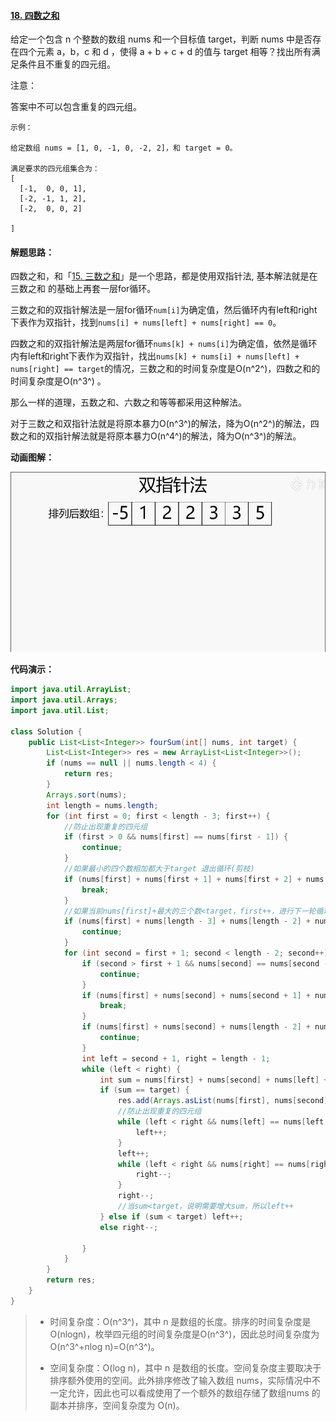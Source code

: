 #### [18. 四数之和](https://leetcode-cn.com/problems/4sum/)

给定一个包含 n 个整数的数组 nums 和一个目标值 target，判断 nums 中是否存在四个元素 a，b，c 和 d ，使得 a + b + c + d 的值与 target 相等？找出所有满足条件且不重复的四元组。

注意：

答案中不可以包含重复的四元组。

```
示例：

给定数组 nums = [1, 0, -1, 0, -2, 2]，和 target = 0。

满足要求的四元组集合为：
[
  [-1,  0, 0, 1],
  [-2, -1, 1, 2],
  [-2,  0, 0, 2]

]
```

#### 解题思路：

四数之和，和「[15. 三数之和](https://leetcode-cn.com/problems/3sum/)」是一个思路，都是使用双指针法, 基本解法就是在三数之和 的基础上再套一层for循环。

三数之和的双指针解法是一层for循环`num[i]`为确定值，然后循环内有left和right下表作为双指针，找到`nums[i] + nums[left] + nums[right] == 0`。

四数之和的双指针解法是两层for循环`nums[k] + nums[i]`为确定值，依然是循环内有left和right下表作为双指针，找出`nums[k] + nums[i] + nums[left] + nums[right] == target`的情况，三数之和的时间复杂度是O(n^2^)，四数之和的时间复杂度是O(n^3^) 。

那么一样的道理，五数之和、六数之和等等都采用这种解法。

对于三数之和双指针法就是将原本暴力O(n^3^)的解法，降为O(n^2^)的解法，四数之和的双指针解法就是将原本暴力O(n^4^)的解法，降为O(n^3^)的解法。

**动画图解：**

![leetcode18](image/leetcode18.gif)



**代码演示：**

```java
import java.util.ArrayList;
import java.util.Arrays;
import java.util.List;

class Solution {
    public List<List<Integer>> fourSum(int[] nums, int target) {
        List<List<Integer>> res = new ArrayList<List<Integer>>();
        if (nums == null || nums.length < 4) {
            return res;
        }
        Arrays.sort(nums);
        int length = nums.length;
        for (int first = 0; first < length - 3; first++) {
            //防止出现重复的四元组
            if (first > 0 && nums[first] == nums[first - 1]) {
                continue;
            }
            //如果最小的四个数相加都大于target 退出循环(剪枝)
            if (nums[first] + nums[first + 1] + nums[first + 2] + nums[first + 3] > target) {
                break;
            }
            //如果当前nums[first]+最大的三个数<target，first++，进行下一轮循环（剪枝）
            if (nums[first] + nums[length - 3] + nums[length - 2] + nums[length - 1] < target) {
                continue;
            }
            for (int second = first + 1; second < length - 2; second++) {
                if (second > first + 1 && nums[second] == nums[second - 1]) {
                    continue;
                }
                if (nums[first] + nums[second] + nums[second + 1] + nums[second + 2] > target) {
                    break;
                }
                if (nums[first] + nums[second] + nums[length - 2] + nums[length - 1] < target) {
                    continue;
                }
                int left = second + 1, right = length - 1;
                while (left < right) {
                    int sum = nums[first] + nums[second] + nums[left] + nums[right];
                    if (sum == target) {
                        res.add(Arrays.asList(nums[first], nums[second], nums[left], nums[right]));
                        //防止出现重复的四元组
                        while (left < right && nums[left] == nums[left + 1]) {
                            left++;
                        }
                        left++;
                        while (left < right && nums[right] == nums[right - 1]) {
                            right--;
                        }
                        right--;
                        //当sum<target，说明需要增大sum，所以left++
                    } else if (sum < target) left++;
                    else right--;
                    
                }
            }
        }
        return res;
    }
}
```

> - 时间复杂度：O(n^3^)，其中 n 是数组的长度。排序的时间复杂度是 O(nlogn)，枚举四元组的时间复杂度是O(n^3^)，因此总时间复杂度为 O(n^3^+nlog n)=O(n^3^)。
>
> - 空间复杂度：O(log n)，其中 n 是数组的长度。空间复杂度主要取决于排序额外使用的空间。此外排序修改了输入数组 nums，实际情况中不一定允许，因此也可以看成使用了一个额外的数组存储了数组nums 的副本并排序，空间复杂度为 O(n)。